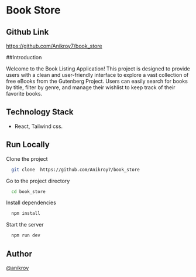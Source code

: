 # Book Store

## Github Link

https://github.com/Anikroy7/book_store

##Introduction

Welcome to the Book Listing Application! This project is designed to provide users with a clean and user-friendly interface to explore a vast collection of free eBooks from the Gutenberg Project. Users can easily search for books by title, filter by genre, and manage their wishlist to keep track of their favorite books.


## Technology Stack
- React, Tailwind css.

## Run Locally

Clone the project

```bash
  git clone  https://github.com/Anikroy7/book_store
```

Go to the project directory

```bash
  cd book_store
```

Install dependencies

```bash
  npm install
```

Start the server

```bash
  npm run dev
```

## Author

 [@anikroy](https://github.com/Anikroy7)

